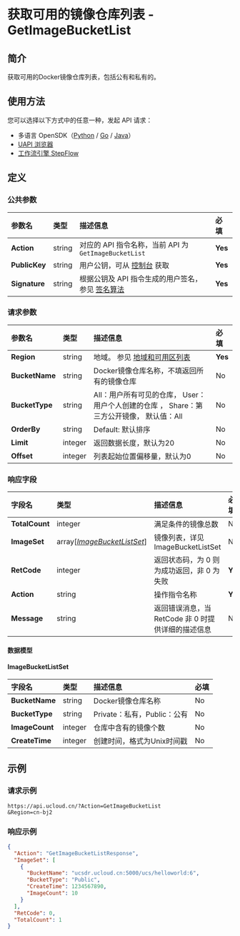 # 获取可用的镜像仓库列表 - GetImageBucketList

## 简介

获取可用的Docker镜像仓库列表，包括公有和私有的。





## 使用方法

您可以选择以下方式中的任意一种，发起 API 请求：
- 多语言 OpenSDK（[Python](https://github.com/ucloud/ucloud-sdk-python3) / [Go](https://github.com/ucloud/ucloud-sdk-go) / [Java](https://github.com/ucloud/ucloud-sdk-java)）
- [UAPI 浏览器](https://console.ucloud.cn/uapi/detail?id=GetImageBucketList)
- [工作流引擎 StepFlow](https://console.ucloud.cn/stepflow/manage/)

## 定义

### 公共参数

| 参数名 | 类型 | 描述信息 | 必填 |
|:---|:---|:---|:---|
| **Action**     | string  | 对应的 API 指令名称，当前 API 为 `GetImageBucketList`                        | **Yes** |
| **PublicKey**  | string  | 用户公钥，可从 [控制台](https://console.ucloud.cn/uapi/apikey) 获取                                             | **Yes** |
| **Signature**  | string  | 根据公钥及 API 指令生成的用户签名，参见 [签名算法](api/summary/signature.md)  | **Yes** |

### 请求参数

| 参数名 | 类型 | 描述信息 | 必填 |
|:---|:---|:---|:---|
| **Region** | string | 地域。 参见 [地域和可用区列表](api/summary/regionlist) |**Yes**|
| **BucketName** | string | Docker镜像仓库名称，不填返回所有的镜像仓库 |No|
| **BucketType** | string | All：用户所有可见的仓库， User：用户个人创建的仓库 ， Share：第三方公开镜像， 默认值：All |No|
| **OrderBy** | string | Default: 默认排序 |No|
| **Limit** | integer | 返回数据长度，默认为20 |No|
| **Offset** | integer | 列表起始位置偏移量，默认为0 |No|

### 响应字段

| 字段名 | 类型 | 描述信息 | 必填 |
|:---|:---|:---|:---|
| **TotalCount** | integer | 满足条件的镜像总数 |No|
| **ImageSet** | array[[*ImageBucketListSet*](#ImageBucketListSet)] | 镜像列表，详见 ImageBucketListSet |No|
| **RetCode** | integer | 返回状态码，为 0 则为成功返回，非 0 为失败 |**Yes**|
| **Action** | string | 操作指令名称 |**Yes**|
| **Message** | string | 返回错误消息，当 RetCode 非 0 时提供详细的描述信息 |No|

#### 数据模型


#### ImageBucketListSet

| 字段名 | 类型 | 描述信息 | 必填 |
|:---|:---|:---|:---|
| **BucketName** | string | Docker镜像仓库名称 |No|
| **BucketType** | string | Private：私有，Public：公有 |No|
| **ImageCount** | integer | 仓库中含有的镜像个数 |No|
| **CreateTime** | integer | 创建时间，格式为Unix时间戳 |No|

## 示例

### 请求示例
    
```
https://api.ucloud.cn/?Action=GetImageBucketList
&Region=cn-bj2
```

### 响应示例
    
```json
{
  "Action": "GetImageBucketListResponse",
  "ImageSet": [
    {
      "BucketName": "ucsdr.ucloud.cn:5000/ucs/helloworld:6",
      "BucketType": "Public",
      "CreateTime": 1234567890,
      "ImageCount": 10
    }
  ],
  "RetCode": 0,
  "TotalCount": 1
}
```




